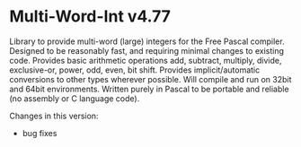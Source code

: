 # Multi-Word-Int v4.77
Library to provide multi-word (large) integers for the Free Pascal compiler.
Designed to be reasonably fast, and requiring minimal changes to existing code.
Provides basic arithmetic operations add, subtract, multiply, divide, exclusive-or, power, odd, even, bit shift.
Provides implicit/automatic conversions to other types wherever possible.
Will compile and run on 32bit and 64bit environments.
Written purely in Pascal to be portable and reliable (no assembly or C language code).

Changes in this version:
- bug fixes

